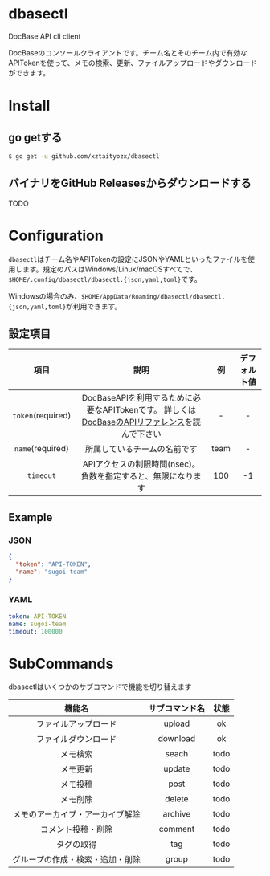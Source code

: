 # dbasectl
DocBase API cli client

DocBaseのコンソールクライアントです。チーム名とそのチーム内で有効なAPITokenを使って、メモの検索、更新、ファイルアップロードやダウンロードができます。

# Install
## go getする
```zsh
$ go get -u github.com/xztaityozx/dbasectl
```

## バイナリをGitHub Releasesからダウンロードする
TODO

# Configuration
`dbasectl`はチーム名やAPITokenの設定にJSONやYAMLといったファイルを使用します。規定のパスはWindows/Linux/macOSすべてで、`$HOME/.config/dbasectl/dbasectl.{json,yaml,toml}`です。

Windowsの場合のみ、`$HOME/AppData/Roaming/dbasectl/dbasectl.{json,yaml,toml}`が利用できます。

## 設定項目
| 項目 | 説明 | 例 | デフォルト値 |
|:--:|:--:|:--:|:--:|
|`token`(required)|DocBaseAPIを利用するために必要なAPITokenです。 詳しくは[DocBaseのAPIリファレンス](https://help.docbase.io/posts/45703)を読んで下さい| - | - |
|`name`(required)|所属しているチームの名前です| team | - |
|`timeout`|APIアクセスの制限時間(nsec)。負数を指定すると、無限になります| 100 | -1 |

## Example
### JSON
```json
{
  "token": "API-TOKEN",
  "name": "sugoi-team"
}
```

### YAML
```yaml
token: API-TOKEN
name: sugoi-team
timeout: 100000
```

# SubCommands
dbasectlはいくつかのサブコマンドで機能を切り替えます

|機能名|サブコマンド名|状態|
|:--:|:--:|:--:|
|ファイルアップロード|upload|ok|
|ファイルダウンロード|download|ok|
|メモ検索|seach|todo|
|メモ更新|update|todo|
|メモ投稿|post|todo|
|メモ削除|delete|todo|
|メモのアーカイブ・アーカイブ解除|archive|todo|
|コメント投稿・削除|comment|todo|
|タグの取得|tag|todo|
|グループの作成・検索・追加・削除|group|todo|

